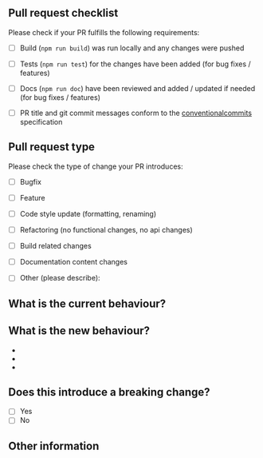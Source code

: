 ## Pull request checklist

Please check if your PR fulfills the following requirements:
- [ ] Build (`npm run build`) was run locally and any changes were pushed
- [ ] Tests (`npm run test`) for the changes have been added (for bug fixes / features)
- [ ] Docs (`npm run doc`) have been reviewed and added / updated if needed (for bug fixes / features)
- [ ] PR title and git commit messages conform to the [conventionalcommits](https://www.conventionalcommits.org/en/v1.0.0/) specification


## Pull request type

Please check the type of change your PR introduces:
- [ ] Bugfix
- [ ] Feature
- [ ] Code style update (formatting, renaming)
- [ ] Refactoring (no functional changes, no api changes)
- [ ] Build related changes
- [ ] Documentation content changes
- [ ] Other (please describe): 


## What is the current behaviour?
<!-- Please describe the current behaviour that you are modifying, or link to a relevant issue. -->


## What is the new behaviour?
<!-- Please describe the behaviour or changes that are being added by this PR. -->

-
-
-

## Does this introduce a breaking change?

- [ ] Yes
- [ ] No

<!-- If this introduces a breaking change, please describe the impact and migration path for existing applications below. -->


## Other information

<!-- Any other information that is important to this PR -->

